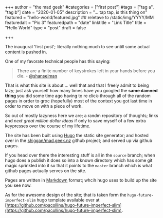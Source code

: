 +++
author = "the mad geek"
#categories = ["first post"]
#tags = ["tag a", "tag b"]
date = "2020-01-05"
description = "... tap tap, is this thing on" 
featured = "hello-world/featured.jpg" ## reletave to /static/img/YYYY/MM
featuredalt = "Pic 3"
featuredpath = "date"
linktitle = "Link Title"
title = "Hello World"
type = "post"
draft = false

+++

The inaugural 'first post'; literally nothing much to see untill some actual content is pushed in.

One of my favorate technical people has this saying:

> There are a finite number of keystrokes left in your hands before you die. - [@shanselman](https://twitter.com/shanselman)

That is what this site is about ... well that and that I freely admit to being lazy; just ask yourself how many times have you googled the __same damned thing__ you did some time ago having to re click-through all of the random pages in order to groc (hopefully) most of the context you got last time in order to move on with a piece of work.

So out of mostly lazyness here we are; a randm repository of thoughts; links and _next great million dollar ideas_ if only to save myself of a few extra keypresses over the course of my lifetime.

The site has been built using [Hugo](https://gohugo.io/) the static site generator; and hosted over in the [shiggan/mad.geek.nz](https://github.com/shiggan/mad.geek.nz) github project; and served up via github pages.

If you head over there the interesting stuff is all in the `source` branch; when hugo does a publish it does so into a known directory which has some git magic sprinkled into it so that it points to the `master` branch which is what github pages actually serves on the site.

Pages are written in [Markdown](https://github.com/adam-p/markdown-here/wiki/Markdown-Cheatsheet) format; whcih hugo uses to build up the site you see now.

As for the awesome design of the site; that is taken form the `hugo-future-imperfect-slim` hugo template available over at [https://github.com/pacollins/hugo-future-imperfect-slim](https://github.com/pacollins/hugo-future-imperfect-slim).
